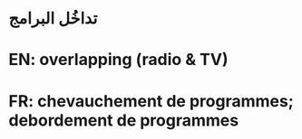 # تداخُل البرامج

# EN: overlapping (radio & TV)

# FR: chevauchement de programmes; debordement de programmes
